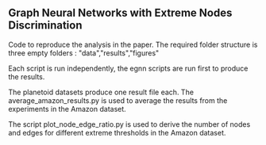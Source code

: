 ## Graph Neural Networks with Extreme Nodes Discrimination

Code to reproduce the analysis in the paper. The required folder structure is three empty folders : "data","results","figures" </br>

Each script is run independently, the egnn scripts are run first to produce the results. </br>

The planetoid datasets produce one result file each. The average_amazon_results.py is used to average the results from the experiments in the Amazon dataset.</br>

The script plot_node_edge_ratio.py is used to derive the number of nodes and edges for different extreme thresholds in the Amazon dataset. 






